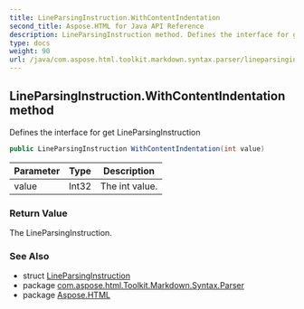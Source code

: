 ```yaml
---
title: LineParsingInstruction.WithContentIndentation
second_title: Aspose.HTML for Java API Reference
description: LineParsingInstruction method. Defines the interface for get LineParsingInstruction
type: docs
weight: 90
url: /java/com.aspose.html.toolkit.markdown.syntax.parser/lineparsinginstruction/withcontentindentation/
---
```

## LineParsingInstruction.WithContentIndentation method

Defines the interface for get LineParsingInstruction

```java
public LineParsingInstruction WithContentIndentation(int value)
```

| Parameter | Type | Description |
| --- | --- | --- |
| value | Int32 | The int value. |

### Return Value

The LineParsingInstruction.

### See Also

* struct [LineParsingInstruction](../)
* package [com.aspose.html.Toolkit.Markdown.Syntax.Parser](../../lineparsinginstruction/)
* package [Aspose.HTML](../../../)
